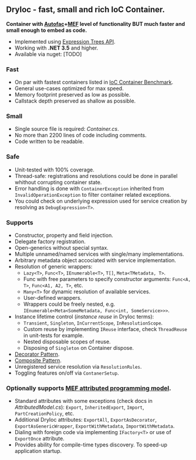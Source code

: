 DryIoc - fast, small and rich IoC Container.
--------------------------------------------
**Container with [Autofac]+[MEF] level of functionality BUT much faster and small enough to embed as code.**

[Autofac]: https://code.google.com/p/autofac/
[MEF]: http://mef.codeplex.com/
* Implemented using [Expression Trees API](http://msdn.microsoft.com/en-us/library/bb397951.aspx).
* Working with **.NET 3.5** and higher.
* Available via nuget: [TODO]

### Fast ###
* On par with fastest containers listed in [IoC Container Benchmark](http://www.palmmedia.de/blog/2011/8/30/ioc-container-benchmark-performance-comparison).
* General use-cases optimized for max speed.
* Memory footprint preserved as low as possible.
* Callstack depth preserved as shallow as possible. 

### Small ###
* Single source file is required: *Container.cs*. 
* No more than 2200 lines of code including comments.
* Code written to be readable.

### Safe ###
* Unit-tested with 100% coverage.
* Thread-safe: registrations and resolutions could be done in parallel whithout corrupting container state.
* Error handling is done with `ContainerException` inherited from `InvalidOperationException` to filter container related exceptions.
* You could check on underlying expression used for service creation by resolving as `DebugExpression<T>`.

### Supports ###
* Constructor, property and field injection.
* Delegate factory registration.
* Open-generics without special syntax.
* Multiple unnamed/named services with single/many implementations.
* Arbitrary metadata object accociated with service implementation.
* Resolution of generic wrappers:
	* `Lazy<T>`, `Func<T>`, `IEnumerable<T>`, `T[]`, `Meta<TMetadata, T>`.
	* Func with free parameters to specify constructor arguments: `Func<A, T>`, `Func<A1, A2, T>`, etc.
	* `Many<T>` for dynamic resolution of available services.
	* User-defined wrappers.
	* Wrappers could be freely nested, e.g. `IEnumerable<Meta<SomeMetadata, Func<int, SomeService>>>`.
* Instance lifetime control (*instance reuse* in DryIoc terms):
    * `Transient`, `Singleton`, `InCurrentScope`, `InResolutionScope`.
    * Custom reuse by implementing `IReuse` interface, check `ThreadReuse` in unit-tests for example.
    * Nested disposable scopes of reuse.
    * Disposing of `Singleton` on Container dispose. 
* [Decorator Pattern](http://en.wikipedia.org/wiki/Decorator_pattern). 
* [Composite Pattern](http://en.wikipedia.org/wiki/Composite_pattern).
* Unregistered service resolution via `ResolutionRules`.
* Toggling features on/off via `ContanerSetup`.

### Optionally supports [MEF attributed programming model](http://msdn.microsoft.com/en-us/library/ee155691(v=vs.110).aspx).
* Standard attributes with some exceptions (check docs in *AttributedModel.cs*): `Export`, `InheritedExport`, `Import`, `PartCreationPolicy`, etc.
* Additional DryIoc attributes: `ExportAll`, `ExportAsDecorator`, `ExportAsGenericWrapper`, `ExportWithMetadata`, `ImportWithMetadata`.
* Dialing with foreign code via implementing `IFactory<T>` or use of `ExportOnce` attribute.
* Provides ability for compile-time types discovery. To speed-up application startup.